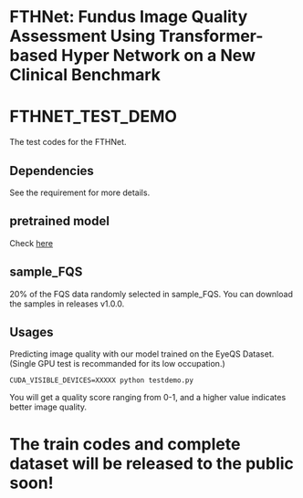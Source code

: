 
# FTHNet: Fundus Image Quality Assessment Using Transformer-based Hyper Network on a New Clinical Benchmark

# FTHNET_TEST_DEMO

The test codes for the FTHNet.

## Dependencies

See the requirement for more details.

## pretrained model

Check [here](https://pan.baidu.com/s/1ETr6YCE5U2khSHQ4rl2rkg)


## sample_FQS

20% of the FQS data randomly selected in sample_FQS.
You can download the samples in releases v1.0.0.

## Usages


Predicting image quality with our model trained on the EyeQS Dataset. (Single GPU test is recommanded for its low occupation.)


```
CUDA_VISIBLE_DEVICES=XXXXX python testdemo.py
```

You will get a quality score ranging from 0-1, and a higher value indicates better image quality.

# The train codes and complete dataset will be released to the public soon!
